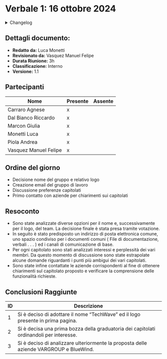 # Verbale 1: 16 ottobre 2024

<details>
  <summary>Changelog</summary>

| Data       | Versione | Descrizione                              | Autore       | Data Approvazione | Approvatore           |
| ---------- | -------- | ---------------------------------------- | ------------ | ----------------- | --------------------- |
| 04/11/2024 | 1.1      | Aggiunto versionamento e durata riunione | Luca Monetti | 05/10/2024        | Manuel Felipe Vasquez |
| 16/10/2024 | 1.0      | Prima stesura del documento              | Luca Monetti | 17/10/2024        | Manuel Felipe Vasquez |

</details>

## Dettagli documento:

-   **Redatto da:** Luca Monetti
-   **Revisionato da:** Vasquez Manuel Felipe
-   **Durata Riunione:** 3h
-   **Classificazione:** Interno
-   **Versione:** 1.1

## Partecipanti

| Nome                  | Presente | Assente |
| --------------------- | -------- | ------- |
| Carraro Agnese        | x        |         |
| Dal Bianco Riccardo   | x        |         |
| Marcon Giulia         | x        |         |
| Monetti Luca          | x        |         |
| Piola Andrea          | x        |         |
| Vasquez Manuel Felipe | x        |         |

## Ordine del giorno

-   Decisione nome del gruppo e relativo logo
-   Creazione email del gruppo di lavoro
-   Discussione preferenze capitolati
-   Primo contatto con aziende per chiarimenti sui capitolati

## Resoconto

-   Sono state analizzate diverse opzioni per il nome e, successivamente per il logo, del team. La decisione finale è stata presa tramite votazione.
-   In seguito è stato predisposto un indirizzo di posta elettronica comune, uno spazio condiviso per i documenti comuni ( File di documentazione, verbali . . . ) ed i canali di comunicazione di base.
-   Per ogni capitolato sono stati analizzati interessi e perplessità dei vari membri. Da questo momento di discussione sono state estrapolate alcune domande riguardanti i punti più ambigui dei vari capitolati.
-   Sono state infine contattate le aziende corrispondenti al fine di ottenere chiarimenti sul capitolato proposto e verificare la comprensione delle funzionalità richieste.

## Conclusioni Raggiunte

| ID  | Descrizione                                                                             |
| --- | --------------------------------------------------------------------------------------- |
| 1   | Si è deciso di adottare il nome “TechWave” ed il logo presente in prima pagina.         |
| 2   | Si è decisa una prima bozza della graduatoria dei capitolati ordinandoli per interesse. |
| 3   | Si è deciso di analizzare ulteriormente la proposta delle aziende VARGROUP e BlueWind.  |
